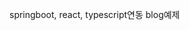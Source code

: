    springboot, react, typescript연동 blog예제    
     
 
            
          
       
         
   
